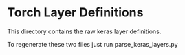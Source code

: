 # Torch Layer Definitions
This directory contains the raw keras layer definitions.

To regenerate these two files just run parse\_keras\_layers.py
